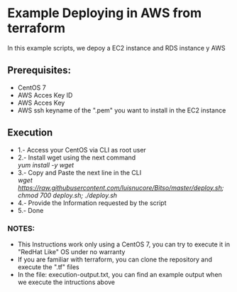 # Example Deploying in AWS from terraform
In this example scripts, we depoy a EC2 instance and RDS instance y AWS

## Prerequisites:
 - CentOS 7
 - AWS Acces Key ID
 - AWS Acces Key
 - AWS ssh keyname of the ".pem" you want to install in the EC2 instance

## Execution
  - 1.- Access your CentOS via CLI as root user
  - 2.- Install wget using the next command  
    *yum install -y wget*
  - 3.- Copy and Paste the next line in the CLI  
   *wget https://raw.githubusercontent.com/luisnucore/Bitso/master/deploy.sh; chmod 700 deploy.sh; ./deploy.sh*
  - 4.- Provide the Information requested by the script
  - 5.- Done  



### NOTES:
  - This Instructions work only using a CentOS 7, you can try to execute it in "RedHat Like" OS under no warranty  
  - If you are familiar with terraform, you can clone the repository and execute the ".tf" files
  - In the file: execution-output.txt, you can find an example output when we execute the intructions above 
